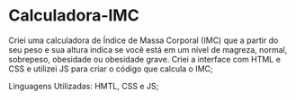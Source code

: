 # Calculadora-IMC
Criei uma calculadora de Índice de Massa Corporal (IMC) que a partir do seu peso e sua altura indica se você está em um nível de 
magreza, normal, sobrepeso, obesidade ou obesidade grave. Criei a interface com HTML e CSS e utilizei JS para criar o código que calcula o IMC;

Linguagens Utilizadas: HMTL, CSS e JS;

